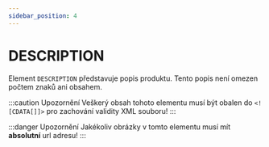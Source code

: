 ```yaml
---
sidebar_position: 4
---
```


# DESCRIPTION

Element `DESCRIPTION` představuje popis produktu. Tento popis není omezen počtem znaků ani obsahem. 

:::caution Upozornění
Veškerý obsah tohoto elementu musí být obalen do `<![CDATA[]]>` pro zachování validity XML souboru!
:::

:::danger Upozornění
Jakékoliv obrázky v tomto elementu musí mít **absolutní** url adresu!
:::